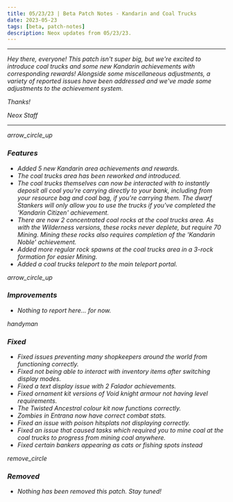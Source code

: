 ```yaml
---
title: 05/23/23 | Beta Patch Notes - Kandarin and Coal Trucks
date: 2023-05-23
tags: [beta, patch-notes]
description: Neox updates from 05/23/23.
---
```


***
<em>Hey there, everyone! This patch isn't super big, but we're excited to introduce coal trucks and some new Kandarin achievements with corresponding rewards! Alongside some miscellaneous adjustments, a variety of reported issues have been addressed and we've made some adjustments to the achievement system.

<em>Thanks!

<em>Neox Staff<br>

***

<div class="spacer-large"></div>
<div class="changes-body">
    <div class="changes-body changes-row features">
        <div class="changes-row-header">
            <span class="icon">
                <span class="material-symbols-outlined">arrow_circle_up</span>
            </span>
            <h3>Features</h3>
        </div>
    </div>
</div>
<div class="spacer-small"></div>

- Added 5 new Kandarin area achievements and rewards.
- The coal trucks area has been reworked and introduced.
- The coal trucks themselves can now be interacted with to instantly deposit all coal you're carrying directly to your bank, including from your resource bag and coal bag, if you're carrying them. The dwarf Stankers will only allow you to use the trucks if you've completed the 'Kandarin Citizen' achievement.
- There are now 2 concentrated coal rocks at the coal trucks area. As with the Wilderness versions, these rocks never deplete, but require 70 Mining. Mining these rocks also requires completion of the 'Kandarin Noble' achievement.
- Added more regular rock spawns at the coal trucks area in a 3-rock formation for easier Mining.
- Added a coal trucks teleport to the main teleport portal.

<div class="spacer-medium"></div>
<div class="changes-body">
    <div class="changes-body changes-row improvements">
        <div class="changes-row-header">
            <span class="icon">
                <span class="material-symbols-outlined">arrow_circle_up</span>
            </span>
            <h3>Improvements</h3>
        </div>
    </div>
</div>
<div class="spacer-small"></div>

- Nothing to report here... for now.

<div class="spacer-medium"></div>
<div class="changes-body">
    <div class="changes-body changes-row fixed">
        <div class="changes-row-header">
            <span class="icon">
                <span class="material-symbols-outlined">handyman</span>
            </span>
            <h3>Fixed</h3>
        </div>
    </div>
</div>
<div class="spacer-small"></div>

- Fixed issues preventing many shopkeepers around the world from functioning correctly.
- Fixed not being able to interact with inventory items after switching display modes.
- Fixed a text display issue with 2 Falador achievements.
- Fixed ornament kit versions of Void knight armour not having level requirements.
- The Twisted Ancestral colour kit now functions correctly.
- Zombies in Entrana now have correct combat stats.
- Fixed an issue with poison hitsplats not displaying correctly.
- Fixed an issue that caused tasks which required you to mine coal at the coal trucks to progress from mining coal anywhere.
- Fixed certain bankers appearing as cats or fishing spots instead

<div class="spacer-medium"></div>
<div class="changes-body">
    <div class="changes-body changes-row removed">
        <div class="changes-row-header">
            <span class="icon">
                <span class="material-symbols-outlined">remove_circle</span>
            </span>
            <h3>Removed</h3>
        </div>
    </div>
</div>
<div class="spacer-small"></div>

- Nothing has been removed this patch. Stay tuned!

<div class="spacer-medium"></div>
<br><br>

